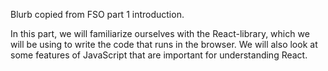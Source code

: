 Blurb copied from FSO part 1 introduction.

In this part, we will familiarize ourselves with the React-library, which we will be using to write the code that runs in the browser. We will also look at some features of JavaScript that are important for understanding React.